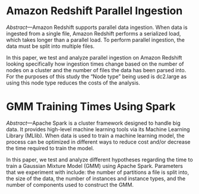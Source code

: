 # Amazon Redshift Parallel Ingestion

_Abstract_—Amazon Redshift supports parallel data ingestion. When data is ingested from a single file, Amazon Redshift performs a serialized load, which takes longer than a parallel load. To perform parallel ingestion, the data must be split into multiple files.

In this paper, we test and analyze parallel ingestion on Amazon Redshift looking specifically how ingestion times change based on the number of nodes on a cluster and the number of files the data has been parsed into. For the purposes of this study the “Node type” being used is dc2.large as using this node type reduces the costs of the analysis.

# GMM Training Times Using Spark

_Abstract_—Apache Spark is a cluster framework designed to handle big data. It provides high-level machine learning tools via its Machine Learning Library (MLlib). When data is used to train a machine learning model, the process can be optimized in different ways to reduce cost and/or decrease the time required to train the model.

In this paper, we test and analyze different hypotheses regarding the time to train a Gaussian Mixture Model (GMM) using Apache Spark. Parameters that we experiment with include: the number of partitions a file is split into, the size of the data, the number of instances and instance types, and the number of components used to construct the GMM.
